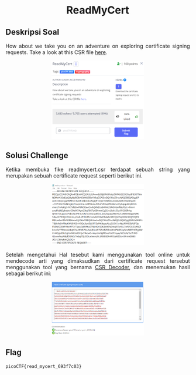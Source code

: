 <h1 align="center">ReadMyCert</h1>

## Deskripsi Soal
<p align="justify">How about we take you on an adventure on exploring certificate signing requests.
Take a look at this CSR file <a href="https://github.com/Haalloobim/ctf-writeups/blob/main/PICO%20CTF%202023/Cryptography/ReadMyCert/Files/readmycert.csr">here<a/>.</p>
<p align="center">
<img src="https://github.com/Haalloobim/ctf-writeups/blob/main/PICO%20CTF%202023/Cryptography/ReadMyCert/Files/1.png"  width="50%" height="auto"/>
</p>

## Solusi Challenge 
<p align="justify">Ketika membuka fike readmycert.csr terdapat sebuah string yang merupakan sebuah certificate request seperti berikut ini.</p>
<p align="center">
<img src="https://github.com/Haalloobim/ctf-writeups/blob/main/PICO%20CTF%202023/Cryptography/ReadMyCert/Files/2.png"  width="50%" height="auto"/>
</p>
<p align="justify">Setelah mengetahui Hal tesebut kami menggunakan tool online untuk mendecode arti yang dimaksudkan dari certificate request tersebut
menggunakan tool yang bernama <a href="https://www.sslshopper.com/csr-decoder.html">CSR Decoder<a/>, dan menemukan hasil sebagai berikut ini:</p>
<p align="center">
<img src="https://github.com/Haalloobim/ctf-writeups/blob/main/PICO%20CTF%202023/Cryptography/ReadMyCert/Files/3.png"  width="50%" height="auto"/>
</p>

<p align="justify"></p>

<p align="center">

</p>


## Flag

```
picoCTF{read_mycert_693f7c03}
```